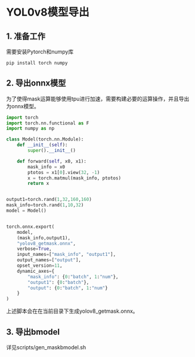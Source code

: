 # YOL0v8模型导出
## 1. 准备工作
需要安装Pytorch和numpy库
```bash
pip install torch numpy
```
## 2. 导出onnx模型
为了使得mask运算能够使用tpu进行加速，需要构建必要的运算操作，并且导出为onnx模型。
```python
import torch
import torch.nn.functional as F
import numpy as np

class Model(torch.nn.Module):
    def __init__(self):
        super().__init__()

    def forward(self, x0, x1):
        mask_info = x0
        ptotos = x1[0].view(32, -1)
        x = torch.matmul(mask_info, ptotos)
        return x


output1=torch.rand(1,32,160,160)
mask_info=torch.rand(1,10,32)
model = Model()


torch.onnx.export(
    model,    
    (mask_info,output1),
    "yolov8_getmask.onnx",
    verbose=True, 
    input_names=["mask_info", "output1"], 
    output_names=["output"], 
    opset_version=11,
    dynamic_axes={
        "mask_info": {0:"batch", 1:"num"},
        "output1": {0:"batch"},
        "output": {0:"batch", 1:"num"}
    }
)
```

上述脚本会在在当前目录下生成yolov8_getmask.onnx。

## 3. 导出bmodel
详见scripts/gen_maskbmodel.sh

